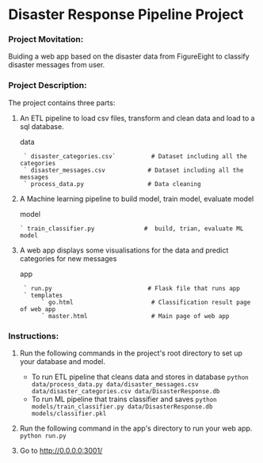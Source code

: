 # Disaster Response Pipeline Project
### Project Movitation:
Buiding a web app based on the disaster data from FigureEight to classify disaster messages from user. 
### Project Description:
The project contains three parts:
1. An ETL pipeline to load csv files, transform and clean data and load to a sql database.
   
     data  
     
        ` disaster_categories.csv`          # Dataset including all the categories  
        ` disaster_messages.csv            # Dataset including all the messages
        ` process_data.py                  # Data cleaning
       
       
2. A Machine learning pipeline to build model, train model, evaluate model   
    
      model
      
       ` train_classifier.py              #  build, trian, evaluate ML model       
   
3. A web app displays some visualisations for the data and predict categories for new messages    
            
      app     
        
        ` run.py                           # Flask file that runs app
        ` templates   
             ` go.html                      # Classification result page of web app
             ` master.html                  # Main page of web app  
            
           
### Instructions:
1. Run the following commands in the project's root directory to set up your database and model.

    - To run ETL pipeline that cleans data and stores in database
        `python data/process_data.py data/disaster_messages.csv data/disaster_categories.csv data/DisasterResponse.db`
    - To run ML pipeline that trains classifier and saves
        `python models/train_classifier.py data/DisasterResponse.db models/classifier.pkl`

2. Run the following command in the app's directory to run your web app.
    `python run.py`

3. Go to http://0.0.0.0:3001/
